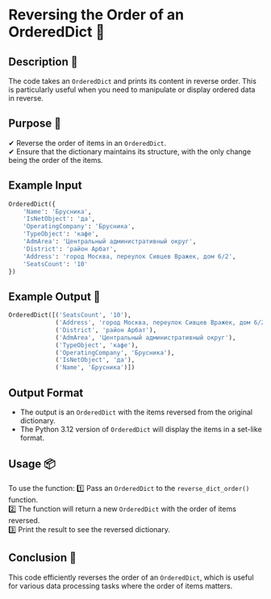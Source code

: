 # Reversing the Order of an OrderedDict 🔄

## Description 📝

The code takes an `OrderedDict` and prints its content in reverse order.
This is particularly useful when you need to manipulate or display ordered data in reverse.

## Purpose 🎯

✔ Reverse the order of items in an `OrderedDict`.  
✔ Ensure that the dictionary maintains its structure, with the only change being the order of the items.

## Example Input

```python
OrderedDict({
    'Name': 'Брусника',
    'IsNetObject': 'да',
    'OperatingCompany': 'Брусника',
    'TypeObject': 'кафе',
    'AdmArea': 'Центральный административный округ',
    'District': 'район Арбат',
    'Address': 'город Москва, переулок Сивцев Вражек, дом 6/2',
    'SeatsCount': '10'
})
```

## Example Output 📜

```python
OrderedDict([('SeatsCount', '10'),
             ('Address', 'город Москва, переулок Сивцев Вражек, дом 6/2'),
             ('District', 'район Арбат'),
             ('AdmArea', 'Центральный административный округ'),
             ('TypeObject', 'кафе'),
             ('OperatingCompany', 'Брусника'),
             ('IsNetObject', 'да'),
             ('Name', 'Брусника')])
```

## Output Format

-   The output is an `OrderedDict` with the items reversed from the original dictionary.
-   The Python 3.12 version of `OrderedDict` will display the items in a set-like format.

## Usage 📦

To use the function:
1️⃣ Pass an `OrderedDict` to the `reverse_dict_order()` function.  
2️⃣ The function will return a new `OrderedDict` with the order of items reversed.  
3️⃣ Print the result to see the reversed dictionary.

## Conclusion 🚀

This code efficiently reverses the order of an `OrderedDict`, which is useful for various data processing tasks where the order of items matters.

